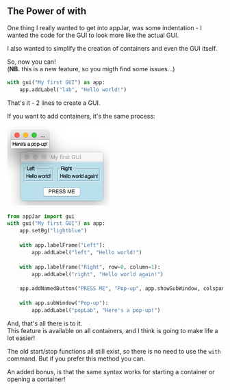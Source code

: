The Power of **with**
--

One thing I really wanted to get into appJar, was some indentation - I wanted the code for the GUI to look more like the actual GUI.  

I also wanted to simplify the creation of containers and even the GUI itself.  

So, now you can!  
(**NB.** this is a new feature, so you migth find some issues...)  

```python
with gui("My first GUI") as app:
    app.addLabel("lab", "Hello world!")
```

That's it - 2 lines to create a GUI.  

If you want to add containers, it's the same process:

![Power of With](img/powerOfWith.png)
```python
from appJar import gui
with gui("My first GUI") as app:
    app.setBg("lightblue")

    with app.labelFrame("Left"):
        app.addLabel("left", "Hello world!")

    with app.labelFrame("Right", row=0, column=1):
        app.addLabel("right", "Hello world again!")

    app.addNamedButton("PRESS ME", "Pop-up", app.showSubWindow, colspan=2)

    with app.subWindow("Pop-up"):
        app.addLabel("popLab", "Here's a pop-up!")
```

And, that's all there is to it.  
This feature is available on all containers, and I think is going to make life a lot easier!

The old start/stop functions all still exist, so there is no need to use the `with` command. But if you prefer this method you can.  

An added bonus, is that the same syntax works for starting a container or opening a container!
